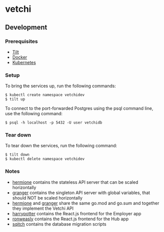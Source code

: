 # vetchi

## Development

### Prerequisites

- [Tilt](https://docs.tilt.dev/install.html)
- [Docker](https://docs.docker.com/get-docker/)
- [Kubernetes](https://kubernetes.io/docs/tasks/tools/)

### Setup

To bring the services up, run the following commands:
```
$ kubectl create namespace vetchidev
$ tilt up
```

To connect to the port-forwarded Postgres using the psql command line, use the following command:
```
$ psql -h localhost -p 5432 -U user vetchidb
```

### Tear down

To tear down the services, run the following command:
```
$ tilt down
$ kubectl delete namespace vetchidev
```

### Notes

- [hermione](api/hermione) contains the stateless API server that can be scaled horizontally
- [granger](api/granger) contains the singleton API server with global variables, that should NOT be scaled horizontally
- [hermione](api/hermione) and [granger](api/granger) share the same go.mod and go.sum and together they implement the Vetchi API
- [harrypotter](harrypotter) contains the React.js frontend for the Employer app
- [ronweasly](ronweasly) contains the React.js frontend for the Hub app
- [sqitch](sqitch) contains the database migration scripts
